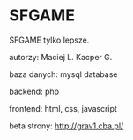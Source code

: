 # SFGAME

SFGAME tylko lepsze.

autorzy: Maciej L. Kacper G.

baza danych: mysql database

backend: php

frontend: html, css, javascript

beta strony: http://grav1.cba.pl/
